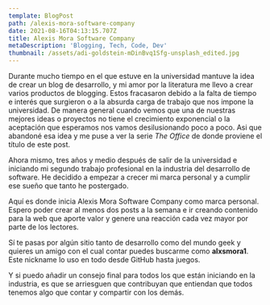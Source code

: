```yaml
---
template: BlogPost
path: /alexis-mora-software-company
date: 2021-08-16T04:13:15.707Z
title: Alexis Mora Software Company
metaDescription: 'Blogging, Tech, Code, Dev'
thumbnail: /assets/adi-goldstein-mDinBvq1Sfg-unsplash_edited.jpg
---
```

Durante mucho tiempo en el que estuve en la universidad mantuve la idea de crear un blog de desarrollo, y mi amor por la literatura me llevo a crear varios productos de blogging. Estos fracasaron debido a la falta de tiempo e interés que surgieron o a la absurda carga de trabajo que nos impone la universidad. De manera general cuando vemos que una de nuestras mejores ideas o proyectos no tiene el crecimiento exponencial o la aceptación que esperamos nos vamos desilusionando poco a poco. Asi que abandoné esa idea y me puse a ver la serie *The Office* de donde proviene el título de este post.

Ahora mismo, tres años y medio después de salir de la universidad e iniciando mi segundo trabajo profesional en la industria del desarrollo de software. He decidido a empezar a crecer mi marca personal y a cumplir ese sueño que tanto he postergado.

Aquí es donde inicia Alexis Mora Software Company como marca personal. Espero poder crear al menos dos posts a la semana e ir creando contenido para la web que aporte valor y genere una reacción cada vez mayor por parte de los lectores.

Sí te pasas por algún sitio tanto de desarrollo como del mundo geek y quieres un amigo con el cual contar puedes buscarme como **alxsmora1**. Este nickname lo uso en todo desde GitHub hasta juegos.

Y si puedo añadir un consejo final para todos los que están iniciando en la industria, es que se arriesguen que contribuyan que entiendan que todos tenemos algo que contar y compartir con los demás.
